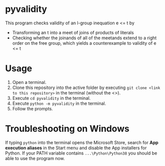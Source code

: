 # pyvalidity 
This program checks validity of an l-group inequation e <= t by
  - Transforming an t into a meet of joins of products of literals
  - Checking whether the joinands of all of the meetands extend to a right order on the free group, which yields a counterexample to validity of e <= t

# Usage
  1. Open a terminal.
  2. Clone this repository into the active folder by executing `git clone <link to this repository>` in the terminal (without the <>).
  3. Execute `cd pyvalidity` in the terminal.
  4. Execute `python -m pyvalidity` in the terminal.
  5. Follow the prompts.
  
# Troubleshooting on Windows
If typing `python` into the terminal opens the Microsoft Store, search for **App execution aliases** in the Start menu and disable the App installers for Python. If your PATH variable contains `...\Python\Python38` you should be able to use the program now.
